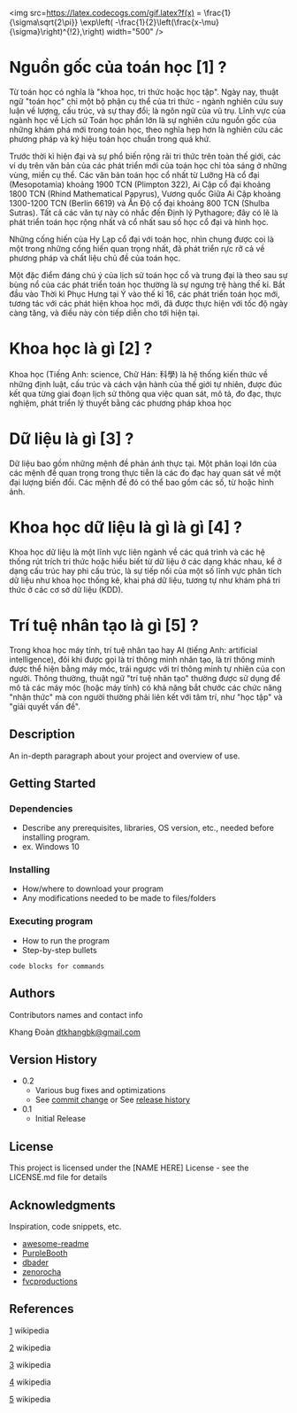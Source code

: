 
<img src=https://latex.codecogs.com/gif.latex?f(x) = \frac{1}{\sigma\sqrt{2\pi}} \exp\left( -\frac{1}{2}\left(\frac{x-\mu}{\sigma}\right)^{\!2}\,\right) width="500" />

# Nguồn gốc của toán học [1] ?

Từ toán học có nghĩa là "khoa học, tri thức hoặc học tập". Ngày nay, thuật ngữ "toán học" chỉ một bộ phận cụ thể của tri thức - ngành nghiên cứu suy luận về lượng, cấu trúc, và sự thay đổi; là ngôn ngữ của vũ trụ. Lĩnh vực của ngành học về Lịch sử Toán học phần lớn là sự nghiên cứu nguồn gốc của những khám phá mới trong toán học, theo nghĩa hẹp hơn là nghiên cứu các phương pháp và ký hiệu toán học chuẩn trong quá khứ.

Trước thời kì hiện đại và sự phổ biến rộng rãi tri thức trên toàn thế giới, các ví dụ trên văn bản của các phát triển mới của toán học chỉ tỏa sáng ở những vùng, miền cụ thể. Các văn bản toán học cổ nhất từ Lưỡng Hà cổ đại (Mesopotamia) khoảng 1900 TCN (Plimpton 322), Ai Cập cổ đại khoảng 1800 TCN (Rhind Mathematical Papyrus), Vương quốc Giữa Ai Cập khoảng 1300-1200 TCN (Berlin 6619) và Ấn Độ cổ đại khoảng 800 TCN (Shulba Sutras). Tất cả các văn tự này có nhắc đến Định lý Pythagore; đây có lẽ là phát triển toán học rộng nhất và cổ nhất sau số học cổ đại và hình học.

Những cống hiến của Hy Lạp cổ đại với toán học, nhìn chung được coi là một trong những cống hiến quan trọng nhất, đã phát triển rực rỡ cả về phương pháp và chất liệu chủ đề của toán học.

Một đặc điểm đáng chú ý của lịch sử toán học cổ và trung đại là theo sau sự bùng nổ của các phát triển toán học thường là sự ngưng trệ hàng thế kỉ. Bắt đầu vào Thời kì Phục Hưng tại Ý vào thế kỉ 16, các phát triển toán học mới, tương tác với các phát hiện khoa học mới, đã được thực hiện với tốc độ ngày càng tăng, và điều này còn tiếp diễn cho tới hiện tại.

# Khoa học là gì [2] ? 

Khoa học (Tiếng Anh: science, Chữ Hán: 科學) là hệ thống kiến thức về những định luật, cấu trúc và cách vận hành của thế giới tự nhiên, được đúc kết qua từng giai đoạn lịch sử thông qua việc quan sát, mô tả, đo đạc, thực nghiệm, phát triển lý thuyết bằng các phương pháp khoa học

# Dữ liệu là gì [3] ?

Dữ liệu bao gồm những mệnh đề phản ánh thực tại. Một phân loại lớn của các mệnh đề quan trọng trong thực tiễn là các đo đạc hay quan sát về một đại lượng biến đổi. Các mệnh đề đó có thể bao gồm các số, từ hoặc hình ảnh.

# Khoa học dữ liệu là gì là gì [4] ?

Khoa học dữ liệu là một lĩnh vực liên ngành về các quá trình và các hệ thống rút trích tri thức hoặc hiểu biết từ dữ liệu ở các dạng khác nhau, kể ở dạng cấu trúc hay phi cấu trúc, là sự tiếp nối của một số lĩnh vực phân tích dữ liệu như khoa học thống kê, khai phá dữ liệu, tương tự như khám phá tri thức ở các cơ sở dữ liệu (KDD).

# Trí tuệ nhân tạo là gì [5] ? 

Trong khoa học máy tính, trí tuệ nhân tạo hay AI (tiếng Anh: artificial intelligence), đôi khi được gọi là trí thông minh nhân tạo, là trí thông minh được thể hiện bằng máy móc, trái ngược với trí thông minh tự nhiên của con người. Thông thường, thuật ngữ "trí tuệ nhân tạo" thường được sử dụng để mô tả các máy móc (hoặc máy tính) có khả năng bắt chước các chức năng "nhận thức" mà con người thường phải liên kết với tâm trí, như "học tập" và "giải quyết vấn đề".

## Description

An in-depth paragraph about your project and overview of use.

## Getting Started

### Dependencies

* Describe any prerequisites, libraries, OS version, etc., needed before installing program.
* ex. Windows 10

### Installing

* How/where to download your program
* Any modifications needed to be made to files/folders

### Executing program

* How to run the program
* Step-by-step bullets
```
code blocks for commands
```

## Authors

Contributors names and contact info

Khang Đoàn
dtkhangbk@gmail.com

## Version History

* 0.2
    * Various bug fixes and optimizations
    * See [commit change]() or See [release history]()
* 0.1
    * Initial Release

## License

This project is licensed under the [NAME HERE] License - see the LICENSE.md file for details

## Acknowledgments

Inspiration, code snippets, etc.
* [awesome-readme](https://github.com/matiassingers/awesome-readme)
* [PurpleBooth](https://gist.github.com/PurpleBooth/109311bb0361f32d87a2)
* [dbader](https://github.com/dbader/readme-template)
* [zenorocha](https://gist.github.com/zenorocha/4526327)
* [fvcproductions](https://gist.github.com/fvcproductions/1bfc2d4aecb01a834b46)

## References

[1](https://vi.wikipedia.org/wiki/L%E1%BB%8Bch_s%E1%BB%AD_to%C3%A1n_h%E1%BB%8Dc) wikipedia

[2](https://vi.wikipedia.org/wiki/Khoa_h%E1%BB%8Dc) wikipedia

[3](https://vi.wikipedia.org/wiki/D%E1%BB%AF_li%E1%BB%87u#) wikipedia

[4](https://vi.wikipedia.org/wiki/Khoa_h%E1%BB%8Dc_d%E1%BB%AF_li%E1%BB%87u) wikipedia

[5](https://vi.wikipedia.org/wiki/Tr%C3%AD_tu%E1%BB%87_nh%C3%A2n_t%E1%BA%A1o) wikipedia
